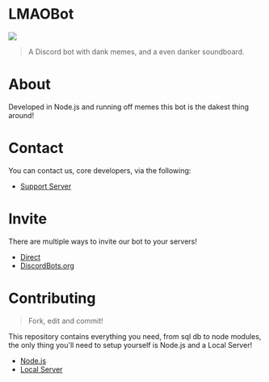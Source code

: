 LMAOBot
=======

<img src="https://discordbots.org/api/widget/398413630149885952.svg?sanitize=true">

> A Discord bot with dank memes, and a even danker soundboard.

# About

Developed in Node.js and running off memes this bot is the dakest thing around!

# Contact

You can contact us, core developers, via the following:

* [Support Server](https://discordapp.com/invite/aQ25yFy)
	
# Invite

There are multiple ways to invite our bot to your servers!

* [Direct](https://discordapp.com/oauth2/authorize/?permissions=1341643969&scope=bot&client_id=398413630149885952)
* [DiscordBots.org](https://discordbots.org/bot/398413630149885952)

	
# Contributing

> Fork, edit and commit!

This repository contains everything you need, from sql db to node modules, the only thing you'll need to setup yourself is Node.js and a Local Server!
	
* [Node.js](https://nodejs.org/en/)
* [Local Server](https://www.apachefriends.org/index.html)
